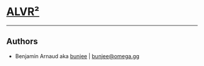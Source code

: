 # [ALVR²](http://omega.gg/ALVR2)
---

## Authors

- Benjamin Arnaud aka [bunjee](http://bunjee.me) | <bunjee@omega.gg>
